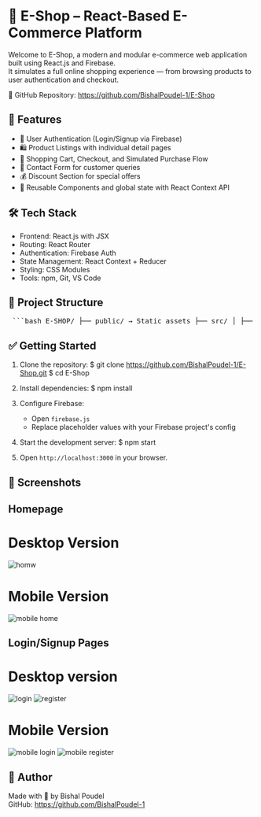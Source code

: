 🛒 E-Shop – React-Based E-Commerce Platform
===========================================

Welcome to E-Shop, a modern and modular e-commerce web application built using React.js and Firebase.  
It simulates a full online shopping experience — from browsing products to user authentication and checkout.

🔗 GitHub Repository: https://github.com/BishalPoudel-1/E-Shop  

🚀 Features
-----------
- 🔐 User Authentication (Login/Signup via Firebase)
- 🛍️ Product Listings with individual detail pages
- 🛒 Shopping Cart, Checkout, and Simulated Purchase Flow
- 💬 Contact Form for customer queries
- 💰 Discount Section for special offers
- 📁 Reusable Components and global state with React Context API

🛠️ Tech Stack
-------------
- Frontend: React.js with JSX
- Routing: React Router
- Authentication: Firebase Auth
- State Management: React Context + Reducer
- Styling: CSS Modules
- Tools: npm, Git, VS Code

📁 Project Structure
--------------------
<pre> ```bash E-SHOP/ ├── public/ → Static assets ├── src/ │ ├── adminpage/ → Admin page components (optional) │ ├── Component/ → Shared reusable components (Navbar, Footer, etc.) │ ├── context_api/ │ │ ├── AuthContext.js → Global auth context │ │ └── AuthReducer.js → Reducer for managing auth state │ ├── pages/ │ │ ├── AboutMe.jsx / .css │ │ ├── ContactForm.js / .css │ │ ├── Discount-ProductDetail.js / .css │ │ ├── ProductList.js │ │ ├── ProductDetail.js │ │ ├── home.js / .css │ │ ├── login.js / .css │ │ ├── usercart.jsx / .css │ │ ├── userbuy.jsx / .css │ │ └── usercheckout.jsx / .css │ ├── firebase.js → Firebase configuration │ ├── App.js → Root component │ ├── index.js → App entry point │ ├── reportWebVitals.js → Performance monitoring │ └── setupTests.js → Testing setup ├── package.json └── .gitignore ``` </pre>

✅ Getting Started
------------------
1. Clone the repository:
   $ git clone https://github.com/BishalPoudel-1/E-Shop.git
   $ cd E-Shop

2. Install dependencies:
   $ npm install

3. Configure Firebase:
   - Open `firebase.js`
   - Replace placeholder values with your Firebase project's config

4. Start the development server:
   $ npm start

5. Open `http://localhost:3000` in your browser.

📸 Screenshots 
-------------------------
## Homepage

# Desktop Version
![homw](https://github.com/user-attachments/assets/211060f6-1589-4e7b-bb47-e24ff766882c)

# Mobile Version
![mobile home](https://github.com/user-attachments/assets/1d7c502f-53e0-4dd0-98ca-b4df59185df2)


## Login/Signup Pages

# Desktop version
![login](https://github.com/user-attachments/assets/5fb6ce3b-54f5-4b32-b645-86ec6c95b77e)
![register](https://github.com/user-attachments/assets/fc6a6919-2aca-4ef1-a479-4b237da11176)

# Mobile Version
![mobile login](https://github.com/user-attachments/assets/19a17dbb-4dd8-460b-bffb-91f6b32f634b)
![mobile register](https://github.com/user-attachments/assets/8b95b9c4-ce44-47eb-9872-0e7c0bf013d1)




👤 Author
---------
Made with 💙 by  Bishal Poudel  
GitHub: https://github.com/BishalPoudel-1
